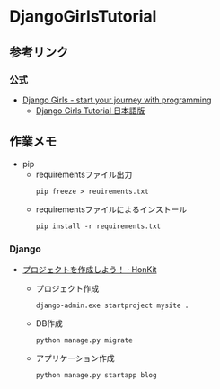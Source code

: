 # DjangoGirlsTutorial

## 参考リンク
### 公式
* [Django Girls - start your journey with programming](https://djangogirls.org/)
    * [Django Girls Tutorial 日本語版](https://tutorial.djangogirls.org/ja/)


## 作業メモ
* pip
  * requirementsファイル出力
    ```commandline
    pip freeze > reuirements.txt
    ```
  * requirementsファイルによるインストール
    ```commandline
    pip install -r requirements.txt
    ```
    
### Django
* [プロジェクトを作成しよう！ · HonKit](https://tutorial.djangogirls.org/ja/django_start_project/)
  * プロジェクト作成
    ```commandline
    django-admin.exe startproject mysite .
    ```

  * DB作成
    ```commandline
    python manage.py migrate
    ```

  * アプリケーション作成
    ```commandline
    python manage.py startapp blog
    ```
    
